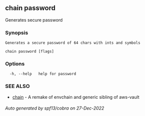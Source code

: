 ## chain password

Generates secure password

### Synopsis


	Generates a secure password of 64 chars with ints and symbols


```
chain password [flags]
```

### Options

```
  -h, --help   help for password
```

### SEE ALSO

* [chain](chain.md)	 - A remake of envchain and generic sibling of aws-vault

###### Auto generated by spf13/cobra on 27-Dec-2022
